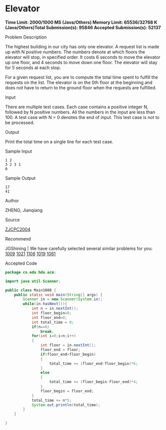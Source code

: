 # Elevator

**Time Limit: 2000/1000 MS (Java/Others)    Memory Limit: 65536/32768 K (Java/Others)Total Submission(s): 95846    Accepted Submission(s): 52137**

Problem Description

The highest building in our city has only one elevator. A request list is made up with N positive numbers. The numbers denote at which floors the elevator will stop, in specified order. It costs 6 seconds to move the elevator up one floor, and 4 seconds to move down one floor. The elevator will stay for 5 seconds at each stop.

For a given request list, you are to compute the total time spent to fulfill the requests on the list. The elevator is on the 0th floor at the beginning and does not have to return to the ground floor when the requests are fulfilled.

 



Input

There are multiple test cases. Each case contains a positive integer N, followed by N positive numbers. All the numbers in the input are less than 100. A test case with N = 0 denotes the end of input. This test case is not to be processed.

 



Output

Print the total time on a single line for each test case. 

 



Sample Input

```
1 2
3 2 3 1
0
```

 



Sample Output

```
17
41
```

 



Author

ZHENG, Jianqiang

 



Source

[ZJCPC2004](http://acm.hdu.edu.cn/search.php?field=problem&key=ZJCPC2004&source=1&searchmode=source)

 



Recommend

JGShining   |   We have carefully selected several similar problems for you:  [1009](http://acm.hdu.edu.cn/showproblem.php?pid=1009) [1021](http://acm.hdu.edu.cn/showproblem.php?pid=1021) [1108](http://acm.hdu.edu.cn/showproblem.php?pid=1108) [1019](http://acm.hdu.edu.cn/showproblem.php?pid=1019) [1061](http://acm.hdu.edu.cn/showproblem.php?pid=1061) 





Accepted Code

```java
package cn.edu.hdu.acm;

import java.util.Scanner;  

public class Main1008 {  
    public static void main(String[] args) {  
        Scanner in = new Scanner(System.in);  
        while(in.hasNext()){  
            int n = in.nextInt();  
            int floor_begin=0;  
            int floor_end=0;  
            int total_time = 0;  
            if(n==0)  
                break;  
            for(int i=0;i<n;i++)  
            {  
                int floor = in.nextInt();  
                floor_end = floor;  
                if(floor_end>floor_begin)  
                {  
                    total_time += (floor_end-floor_begin)*6;  
                }  
                else  
                {  
                    total_time += (floor_begin-floor_end)*4;  
                }  
                floor_begin = floor_end;  
            }  
            total_time += n*5;  
            System.out.println(total_time);      
        }  
    }  
  
}  

```

